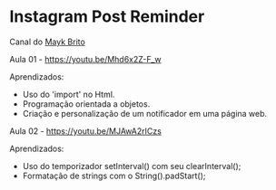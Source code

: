 # Instagram Post Reminder
Canal do [Mayk Brito](https://www.youtube.com/c/MaykBrito/featured)
 
Aula 01 - https://youtu.be/Mhd6x2Z-F_w

Aprendizados:

- Uso do 'import' no Html.
- Programação orientada a objetos.
- Criação e personalização de um notificador em uma página web.


Aula 02 - https://youtu.be/MJAwA2rICzs

Aprendizados:

- Uso do temporizador setInterval() com seu clearInterval();
- Formatação de strings com o String().padStart();
